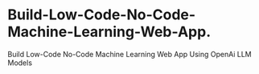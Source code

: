 # Build-Low-Code-No-Code-Machine-Learning-Web-App.
Build Low-Code No-Code Machine Learning Web App Using OpenAi LLM Models
